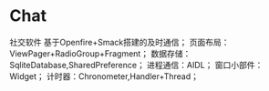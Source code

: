 # Chat
社交软件
基于Openfire+Smack搭建的及时通信；
页面布局：ViewPager+RadioGroup+Fragment；
数据存储：SqliteDatabase,SharedPreference；
进程通信：AIDL；
窗口小部件：Widget；
计时器：Chronometer,Handler+Thread；


